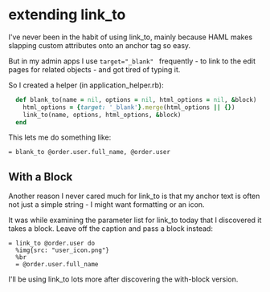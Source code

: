 # extending link_to

I've never been in the habit of using link_to, mainly because HAML makes slapping custom attributes onto an anchor tag so easy.

But in my admin apps I use `target="_blank" ` frequently - to link to the edit pages for related objects - and got tired of typing it.

So I created a helper (in application_helper.rb):

```ruby
  def blank_to(name = nil, options = nil, html_options = nil, &block)
    html_options = {target: '_blank'}.merge(html_options || {})
    link_to(name, options, html_options, &block)
  end
```

This lets me do something like:

```haml
= blank_to @order.user.full_name, @order.user
```

## With a Block

Another reason I never cared much for link_to is that my anchor text is often not just a simple string - I might want formatting or an icon.

It was while examining the parameter list for link_to today that I discovered it takes a block.  Leave off the caption and pass a block instead:

```haml
= link_to @order.user do
  %img{src: "user_icon.png"}
  %br
  = @order.user.full_name
```
 
I'll be using link_to lots more after discovering the with-block version.

